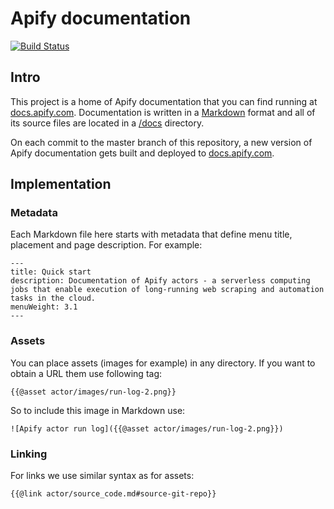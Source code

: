 # Apify documentation

[![Build Status](https://travis-ci.com/apifytech/apify-docs.svg?branch=master)](https://travis-ci.org/apifytech/apify-docs)

## Intro

This project is a home of Apify documentation that you can find running at [docs.apify.com](https://docs.apify.com/). Documentation is written in a [Markdown](https://github.com/adam-p/markdown-here/wiki/Markdown-Cheatsheet) format and all of its source files are located in a [/docs](https://github.com/apifytech/apify-docs/tree/master/docs) directory.

On each commit to the master branch of this repository, a new version of Apify documentation gets built and deployed to [docs.apify.com](https://docs.apify.com/).

## Implementation

### Metadata

Each Markdown file here starts with metadata that define menu title, placement and page description. For example:

```
---
title: Quick start
description: Documentation of Apify actors - a serverless computing jobs that enable execution of long-running web scraping and automation tasks in the cloud.
menuWeight: 3.1
---
```

### Assets

You can place assets (images for example) in any directory. If you want to obtain a URL them use following tag:

```
{{@asset actor/images/run-log-2.png}}
```

So to include this image in Markdown use:

```
![Apify actor run log]({{@asset actor/images/run-log-2.png}})
```

### Linking

For links we use similar syntax as for assets:

```
{{@link actor/source_code.md#source-git-repo}}
```

